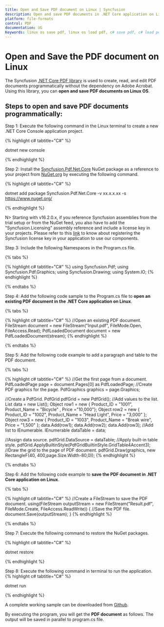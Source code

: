 ```yaml
---
title: Open and Save PDF document on Linux | Syncfusion
description: Open and save PDF documents in .NET Core application on Linux using Syncfusion .NET Core PDF library without the dependency of Adobe Acrobat.
platform: file-formats
control: PDF
documentation: UG
Keywords: linux os save pdf, linux os load pdf, c# save pdf, c# load pdf
---
```


# Open and Save the PDF document on Linux

The Syncfusion [.NET Core PDF library](https://www.syncfusion.com/document-processing/pdf-framework/net-core/pdf-library?_gl=1*hkw2o1*_ga*OTcwNzc5NDkuMTY4MTEwMjEwNA..*_ga_WC4JKKPHH0*MTY4NjIwMzM2Ny4xOTkuMS4xNjg2MjA3OTA2LjM4LjAuMA..&_ga=2.247303364.1146118023.1685935856-97077949.1681102104) is used to create, read, and edit PDF documents programmatically without the dependency on Adobe Acrobat. Using this library, you can **open and save PDF documents on Linux OS**.

## Steps to open and save PDF documents programmatically:

Step 1: Execute the following command in the Linux terminal to create a new .NET Core Console application project.

{% highlight c# tabtitle="C#" %}

dotnet new console

{% endhighlight %}

Step 2: Install the [Syncfusion.Pdf.Net.Core](https://www.nuget.org/packages/Syncfusion.Pdf.Net.Core) NuGet package as a reference to your project from [NuGet.org](https://www.nuget.org/) by executing the following command.

{% highlight c# tabtitle="C#" %}

dotnet add package Syncfusion.Pdf.Net.Core -v xx.x.x.xx -s https://www.nuget.org/

{% endhighlight %}

N> Starting with v16.2.0.x, if you reference Syncfusion assemblies from the trial setup or from the NuGet feed, you also have to add the "Syncfusion.Licensing" assembly reference and include a license key in your projects. Please refer to this [link](https://help.syncfusion.com/common/essential-studio/licensing/overview) to know about registering the Syncfusion license key in your application to use our components.

Step 3: Include the following Namespaces in the Program.cs file.

{% tabs %}

{% highlight c# tabtitle="C#" %}
using Syncfusion.Pdf;
using Syncfusion.Pdf.Graphics;
using Syncfusion.Drawing;
using System.IO;
{% endhighlight %}

{% endtabs %}

Step 4: Add the following code sample to the Program.cs file to **open an existing PDF document in the .NET Core application on Linux**.

{% tabs %}

{% highlight c# tabtitle="C#" %}
//Open an existing PDF document.
FileStream document = new FileStream("Input.pdf", FileMode.Open, FileAccess.Read);
PdfLoadedDocument document = new PdfLoadedDocument(stream);
{% endhighlight %}

{% endtabs %}

Step 5: Add the following code example to add a paragraph and table to the PDF document.

{% tabs %}

{% highlight c# tabtitle="C#" %}
//Get the first page from a document.
PdfLoadedPage page = document.Pages[0] as PdfLoadedPage;
//Create PDF graphics for the page.
PdfGraphics graphics = page.Graphics;

//Create a PdfGrid.
PdfGrid pdfGrid = new PdfGrid();
//Add values to the list.
List<object> data = new List<object>();
Object row1 = new { Product_ID = "1001", Product_Name = "Bicycle" , Price ="10,000"};
Object row2 = new { Product_ID = "1002", Product_Name = "Head Light", Price = "3,000" };
Object row3 = new { Product_ID = "1003", Product_Name = "Break wire", Price = "1,500" };
data.Add(row1);
data.Add(row2);
data.Add(row3);
//Add list to IEnumerable.
IEnumerable<object> dataTable = data;

//Assign data source.
pdfGrid.DataSource = dataTable;
//Apply built-in table style.
pdfGrid.ApplyBuiltinStyle(PdfGridBuiltinStyle.GridTable4Accent3);
//Draw the grid to the page of PDF document.
pdfGrid.Draw(graphics, new RectangleF(40, 400,page.Size.Width-80,0));
{% endhighlight %}

{% endtabs %}

Step 6: Add the following code example to **save the PDF document in .NET Core application on Linux**.

{% tabs %}

{% highlight c# tabtitle="C#" %}
//Create a FileStream to save the PDF document.
using(FileStream outputStream = new FileStream("Result.pdf", FileMode.Create, FileAccess.ReadWrite))
{
//Save the PDF file.
document.Save(outputStream);
}
{% endhighlight %}

{% endtabs %}

Step 7: Execute the following command to restore the NuGet packages.

{% highlight c# tabtitle="C#" %}

dotnet restore

{% endhighlight %}

Step 8: Execute the following command in terminal to run the application.
{% highlight c# tabtitle="C#" %}

dotnet run

{% endhighlight %}

A complete working sample can be downloaded from [Github](https://github.com/SyncfusionExamples/PDF-Examples/tree/master/Open%20and%20Save%20PDF%20document/Linux/Open_and_Save_PDF_Linux).

By executing the program, you will get the **PDF document** as follows. The output will be saved in parallel to program.cs file.
